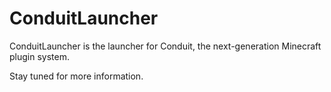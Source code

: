 # ConduitLauncher

ConduitLauncher is the launcher for Conduit, the next-generation Minecraft plugin system.

Stay tuned for more information.
